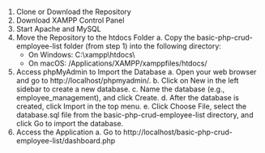 1. Clone or Download the Repository
2. Download XAMPP Control Panel
3. Start Apache and MySQL
4. Move the Repository to the htdocs Folder
   a. Copy the basic-php-crud-employee-list folder (from step 1) into the following directory:
    - On Windows: C:\xampp\htdocs\
    - On macOS: /Applications/XAMPP/xamppfiles/htdocs/
5. Access phpMyAdmin to Import the Database
  a. Open your web browser and go to http://localhost/phpmyadmin/.
  b. Click on New in the left sidebar to create a new database.
  c. Name the database (e.g., employee_management), and click Create.
  d. After the database is created, click Import in the top menu.
  e. Click Choose File, select the database.sql file from the basic-php-crud-employee-list directory, and click Go to import the database.
6. Access the Application
  a. Go to http://localhost/basic-php-crud-employee-list/dashboard.php

